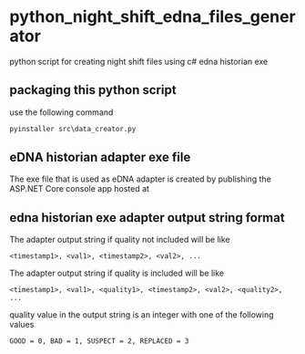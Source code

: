 # python_night_shift_edna_files_generator
python script for creating night shift files using c# edna historian exe

## packaging this python script
use the following command
```bat
pyinstaller src\data_creator.py
```

## eDNA historian adapter exe file
The exe file that is used as eDNA adapter is created by publishing the ASP.NET Core console app hosted at 

## edna historian exe adapter output string format
The adapter output string if quality not included will be like
```
<timestamp1>, <val1>, <timestamp2>, <val2>, ...
```

The adapter output string if quality is included will be like
```
<timestamp1>, <val1>, <quality1>, <timestamp2>, <val2>, <quality2>, ...
```

quality value in the output string is an integer with one of the following values
```
GOOD = 0, BAD = 1, SUSPECT = 2, REPLACED = 3
```